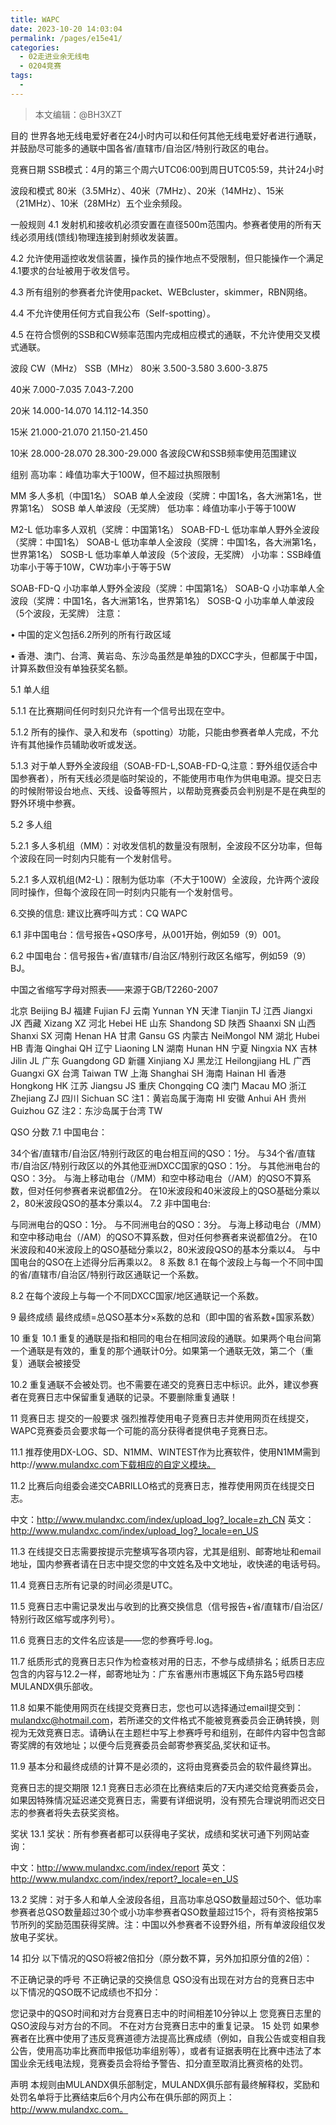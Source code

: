 ```yaml
---
title: WAPC
date: 2023-10-20 14:03:04
permalink: /pages/e15e41/
categories:
  - 02走进业余无线电
  - 0204竞赛
tags:
  - 
---
```

> 本文编辑：@BH3XZT

目的
世界各地无线电爱好者在24小时内可以和任何其他无线电爱好者进行通联，并鼓励尽可能多的通联中国各省/直辖市/自治区/特别行政区的电台。

竞赛日期
SSB模式：4月的第三个周六UTC06:00到周日UTC05:59，共计24小时

波段和模式
80米（3.5MHz）、40米（7MHz）、20米（14MHz）、15米（21MHz）、10米（28MHz）五个业余频段。

一般规则
4.1 发射机和接收机必须安置在直径500m范围内。参赛者使用的所有天线必须用线(馈线)物理连接到射频收发装置。

4.2 允许使用遥控收发信装置，操作员的操作地点不受限制，但只能操作一个满足4.1要求的台址被用于收发信号。

4.3 所有组别的参赛者允许使用packet、WEBcluster，skimmer，RBN网络。

4.4 不允许使用任何方式自我公布（Self-spotting）。

4.5 在符合惯例的SSB和CW频率范围内完成相应模式的通联，不允许使用交叉模式通联。

波段	CW（MHz）	SSB（MHz）
80米	3.500-3.580	3.600-3.875

40米	7.000-7.035	7.043-7.200

20米	14.000-14.070	14.112-14.350

15米	21.000-21.070	21.150-21.450

10米	28.000-28.070	28.300-29.000
各波段CW和SSB频率使用范围建议

组别
高功率：峰值功率大于100W，但不超过执照限制

MM	多人多机（中国1名）
SOAB	单人全波段（奖牌：中国1名，各大洲第1名，世界第1名）
SOSB	单人单波段（无奖牌）
低功率：峰值功率小于等于100W

M2-L	低功率多人双机（奖牌：中国第1名）
SOAB-FD-L	低功率单人野外全波段（奖牌：中国1名）
SOAB-L	低功率单人全波段（奖牌：中国1名，各大洲第1名，世界第1名）
SOSB-L	低功率单人单波段（5个波段，无奖牌）
小功率：SSB峰值功率小于等于10W，CW功率小于等于5W

SOAB-FD-Q	小功率单人野外全波段（奖牌：中国第1名）
SOAB-Q	小功率单人全波段（奖牌：中国1名，各大洲第1名，世界第1名）
SOSB-Q	小功率单人单波段（5个波段，无奖牌）
注意：

• 中国的定义包括6.2所列的所有行政区域

• 香港、澳门、台湾、黄岩岛、东沙岛虽然是单独的DXCC字头，但都属于中国，计算系数但没有单独获奖名额。

5.1 单人组

5.1.1 在比赛期间任何时刻只允许有一个信号出现在空中。

5.1.2 所有的操作、录入和发布（spotting）功能，只能由参赛者单人完成，不允许有其他操作员辅助收听或发送。

5.1.3 对于单人野外全波段组（SOAB-FD-L,SOAB-FD-Q,注意：野外组仅适合中国参赛者），所有天线必须是临时架设的，不能使用市电作为供电电源。提交日志的时候附带设台地点、天线、设备等照片，以帮助竞赛委员会判别是不是在典型的野外环境中参赛。

5.2 多人组

5.2.1 多人多机组（MM）：对收发信机的数量没有限制，全波段不区分功率，但每个波段在同一时刻内只能有一个发射信号。

5.2.1 多人双机组(M2-L)：限制为低功率（不大于100W）全波段，允许两个波段同时操作，但每个波段在同一时刻内只能有一个发射信号。

6.交换的信息:
建议比赛呼叫方式：CQ WAPC

6.1 非中国电台：信号报告+QSO序号，从001开始，例如59（9）001。

6.2 中国电台：信号报告+省/直辖市/自治区/特别行政区名缩写，例如59（9）BJ。

中国之省缩写字母对照表——来源于GB/T2260-2007

北京	Beijing	BJ	福建	Fujian	FJ	云南	Yunnan	YN
天津	Tianjin	TJ	江西	Jiangxi	JX	西藏	Xizang	XZ
河北	Hebei	HE	山东	Shandong	SD	陕西	Shaanxi	SN
山西	Shanxi	SX	河南	Henan	HA	甘肃	Gansu	GS
内蒙古	NeiMongol	NM	湖北	Hubei	HB	青海	Qinghai	QH
辽宁	Liaoning	LN	湖南	Hunan	HN	宁夏	Ningxia	NX
吉林	Jilin	JL	广东	Guangdong	GD	新疆	Xinjiang	XJ
黑龙江	Heilongjiang	HL	广西	Guangxi	GX	台湾	Taiwan	TW
上海	Shanghai	SH	海南	Hainan	HI	香港	Hongkong	HK
江苏	Jiangsu	JS	重庆	Chongqing	CQ	澳门	Macau	MO
浙江	Zhejiang	ZJ	四川	Sichuan	SC	注1：黄岩岛属于海南	HI
安徽	Anhui	AH	贵州	Guizhou	GZ	注2：东沙岛属于台湾	TW

QSO 分数
7.1 中国电台：

34个省/直辖市/自治区/特别行政区的电台相互间的QSO：1分。
与34个省/直辖市/自治区/特别行政区以的外其他亚洲DXCC国家的QSO：1分。
与其他洲电台的QSO：3分。
与海上移动电台（/MM）和空中移动电台（/AM）的QSO不算系数，但对任何参赛者来说都值2分。
在10米波段和40米波段上的QSO基础分乘以2，80米波段QSO的基本分乘以4。
7.2 非中国电台:

与同洲电台的QSO：1分。
与不同洲电台的QSO：3分。
与海上移动电台（/MM）和空中移动电台（/AM）的QSO不算系数，但对任何参赛者来说都值2分。
在10米波段和40米波段上的QSO基础分乘以2，80米波段QSO的基本分乘以4。
与中国电台的QSO在上述得分后再乘以2。
8 系数
8.1 在每个波段上与每一个不同中国的省/直辖市/自治区/特别行政区通联记一个系数。

8.2 在每个波段上与每一个不同DXCC国家/地区通联记一个系数。

9 最终成绩
最终成绩=总QSO基本分×系数的总和（即中国的省系数+国家系数）

10 重复
10.1 重复的通联是指和相同的电台在相同波段的通联。如果两个电台间第一个通联是有效的，重复的那个通联计0分。如果第一个通联无效，第二个（重复）通联会被接受

10.2 重复通联不会被处罚。也不需要在递交的竞赛日志中标识。此外，建议参赛者在竞赛日志中保留重复通联的记录。不要删除重复通联！

11 竞赛日志 提交的一般要求
强烈推荐使用电子竞赛日志并使用网页在线提交，WAPC竞赛委员会要求每一个可能的高分获得者提供电子竞赛日志。

11.1 推荐使用DX-LOG、SD、N1MM、WINTEST作为比赛软件，使用N1MM需到http://www.mulandxc.com下载相应的自定义模块。

11.2 比赛后向组委会递交CABRILLO格式的竞赛日志，推荐使用网页在线提交日志。

中文：http://www.mulandxc.com/index/upload_log?_locale=zh_CN
英文：http://www.mulandxc.com/index/upload_log?_locale=en_US

11.3 在线提交日志需要按提示完整填写各项内容，尤其是组别、邮寄地址和email地址，国内参赛者请在日志中提交您的中文姓名及中文地址，收快递的电话号码。

11.4 竞赛日志所有记录的时间必须是UTC。

11.5 竞赛日志中需记录发出与收到的比赛交换信息（信号报告+省/直辖市/自治区/特别行政区缩写或序列号）。

11.6 竞赛日志的文件名应该是——您的参赛呼号.log。

11.7 纸质形式的竞赛日志只作为检查核对用的日志，不参与成绩排名；纸质日志应包含的内容与12.2一样，邮寄地址为：广东省惠州市惠城区下角东路5号四楼MULANDX俱乐部收。

11.8 如果不能使用网页在线提交竞赛日志，您也可以选择通过email提交到：mulandxc@hotmail.com，若所递交的文件格式不能被竞赛委员会正确转换，则视为无效竞赛日志。请确认在主题栏中写上参赛呼号和组别，在邮件内容中包含邮寄奖牌的有效地址；以便今后竞赛委员会邮寄参赛奖品,奖状和证书。

11.9 基本分和最终成绩的计算不是必须的，这将由竞赛委员会的软件最终算出。

竞赛日志的提交期限
12.1 竞赛日志必须在比赛结束后的7天内递交给竞赛委员会，如果因特殊情况延迟递交竞赛日志，需要有详细说明，没有预先合理说明而迟交日志的参赛者将失去获奖资格。

奖状
13.1 奖状：所有参赛者都可以获得电子奖状，成绩和奖状可通下列网站查询：

中文：http://www.mulandxc.com/index/report
英文：http://www.mulandxc.com/index/report?_locale=en_US

13.2 奖牌：对于多人和单人全波段各组，且高功率总QSO数量超过50个、低功率参赛者总QSO数量超过30个或小功率参赛者QSO数量超过15个，将有资格按第5节所列的奖励范围获得奖牌。注：中国以外参赛者不设野外组，所有单波段组仅发放电子奖状。

14 扣分
以下情况的QSO将被2倍扣分（原分数不算，另外加扣原分值的2倍）：

不正确记录的呼号
不正确记录的交换信息
QSO没有出现在对方台的竞赛日志中
以下情况的QSO既不记成绩也不扣分：

您记录中的QSO时间和对方台竞赛日志中的时间相差10分钟以上
您竞赛日志里的QSO波段与对方台的不同。
不在对方台竞赛日志中的重复记录。
15 处罚
如果参赛者在比赛中使用了违反竞赛道德方法提高比赛成绩（例如，自我公告或变相自我公告，使用高功率比赛而申报低功率组别等），或者有证据表明在比赛中违法了本国业余无线电法规，竞赛委员会将给予警告、扣分直至取消比赛资格的处罚。

声明
本规则由MULANDX俱乐部制定，MULANDX俱乐部有最终解释权，奖励和处罚名单将于比赛结束后6个月内公布在俱乐部的网页上：http://www.mulandxc.com。

